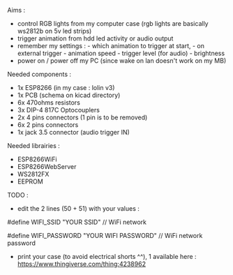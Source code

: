 Aims : 
- control RGB lights from my computer case (rgb lights are basically ws2812b on 5v led strips)
- trigger animation from hdd led activity or audio output
- remember my settings :
		- which animation to trigger at start, 
		- on external trigger
		- animation speed
		- trigger level (for audio)
		- brightness
- power on / power off my PC (since wake on lan doesn't work on my MB)

Needed components : 
- 1x ESP8266 (in my case : lolin v3)
- 1x PCB (schema on kicad directory)
- 6x 470ohms resistors
- 3x DIP-4 817C Optocouplers
- 2x 4 pins connectors (1 pin is to be removed)
- 6x 2 pins connectors
- 1x jack 3.5 connector (audio trigger IN)

Needed librairies : 
- ESP8266WiFi
- ESP8266WebServer
- WS2812FX
- EEPROM

TODO : 
- edit the 2 lines (50 + 51) with your values :

#define WIFI_SSID "YOUR SSID"     // WiFi network

#define WIFI_PASSWORD "YOUR WIFI PASSWORD" // WiFi network password

- print your case (to avoid electrical shorts ^^), 1 available here : https://www.thingiverse.com/thing:4238962
